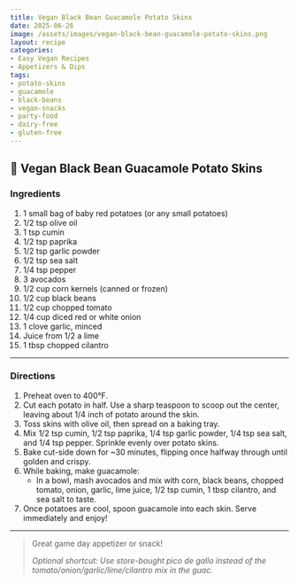 ```yaml
---
title: Vegan Black Bean Guacamole Potato Skins
date: 2025-06-26
image: /assets/images/vegan-black-bean-guacamole-potato-skins.png
layout: recipe
categories:
- Easy Vegan Recipes
- Appetizers & Dips
tags:
- potato-skins
- guacamole
- black-beans
- vegan-snacks
- party-food
- dairy-free
- gluten-free
---
```


## 🥔 Vegan Black Bean Guacamole Potato Skins


### Ingredients

1. 1 small bag of baby red potatoes (or any small potatoes)  
2. 1/2 tsp olive oil  
3. 1 tsp cumin  
4. 1/2 tsp paprika  
5. 1/2 tsp garlic powder  
6. 1/2 tsp sea salt  
7. 1/4 tsp pepper  
8. 3 avocados  
9. 1/2 cup corn kernels (canned or frozen)  
10. 1/2 cup black beans  
11. 1/2 cup chopped tomato  
12. 1/4 cup diced red or white onion  
13. 1 clove garlic, minced  
14. Juice from 1/2 a lime  
15. 1 tbsp chopped cilantro  

---

### Directions

1. Preheat oven to 400°F.  
2. Cut each potato in half. Use a sharp teaspoon to scoop out the center, leaving about 1/4 inch of potato around the skin.  
3. Toss skins with olive oil, then spread on a baking tray.  
4. Mix 1/2 tsp cumin, 1/2 tsp paprika, 1/4 tsp garlic powder, 1/4 tsp sea salt, and 1/4 tsp pepper. Sprinkle evenly over potato skins.  
5. Bake cut-side down for ~30 minutes, flipping once halfway through until golden and crispy.  
6. While baking, make guacamole:  
   - In a bowl, mash avocados and mix with corn, black beans, chopped tomato, onion, garlic, lime juice, 1/2 tsp cumin, 1 tbsp cilantro, and sea salt to taste.  
7. Once potatoes are cool, spoon guacamole into each skin. Serve immediately and enjoy!

---

> Great game day appetizer or snack!  
>  
> *Optional shortcut: Use store-bought pico de gallo instead of the tomato/onion/garlic/lime/cilantro mix in the guac.*


